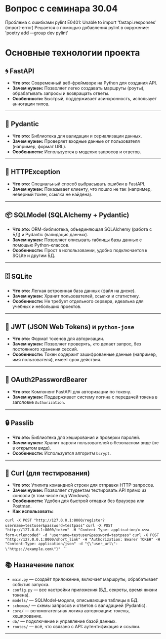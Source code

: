 # Вопрос с семинара 30.04
Проблема с ошибками pylint E0401: Unable to import 'fastapi.responses' (import-error)
Решается c помощью добавления pylint в окружение: 'poetry add --group dev pylint'

# Основные технологии проекта

## 🌀 FastAPI
- **Что это:** Современный веб-фреймворк на Python для создания API.
- **Зачем нужен:** Позволяет легко создавать маршруты (роуты), обрабатывать запросы и возвращать ответы.
- **Особенности:** Быстрый, поддерживает асинхронность, использует аннотации типов.

---

## 🧪 Pydantic
- **Что это:** Библиотека для валидации и сериализации данных.
- **Зачем нужен:** Проверяет входные данные от пользователя (например, формат URL).
- **Особенности:** Используется в моделях запросов и ответов.

---

## 📄 HTTPException
- **Что это:** Специальный способ выбрасывать ошибки в FastAPI.
- **Зачем нужен:** Показывает клиенту, что пошло не так (например, неверный токен, ссылка не найдена).

---

## 📦 SQLModel (SQLAlchemy + Pydantic)
- **Что это:** ORM-библиотека, объединяющая SQLAlchemy (работа с БД) и Pydantic (валидация данных).
- **Зачем нужен:** Позволяет описывать таблицы базы данных с помощью Python-классов.
- **Особенности:** Прост в использовании, удобно подключается к SQLite и другим БД.

---

## 🗄️ SQLite
- **Что это:** Легкая встроенная база данных (файл на диске).
- **Зачем нужен:** Хранит пользователей, ссылки и статистику.
- **Особенности:** Не требует отдельного сервера, идеальна для учебных и небольших проектов.

---

## 🔐 JWT (JSON Web Tokens) и `python-jose`
- **Что это:** Формат токенов для авторизации.
- **Зачем нужен:** Позволяет проверять, кто делает запрос, без постоянного хранения сессий.
- **Особенности:** Токен содержит зашифрованные данные (например, имя пользователя), имеет срок действия.

---

## 🔑 OAuth2PasswordBearer
- **Что это:** Компонент FastAPI для авторизации по токену.
- **Зачем нужен:** Поддерживает систему логина с передачей токена в заголовке `Authorization`.

---

## 🔒 Passlib
- **Что это:** Библиотека для хеширования и проверки паролей.
- **Зачем нужен:** Хранит пароли пользователей в безопасном виде (не в открытом виде).
- **Особенности:** Используется алгоритм `bcrypt`.

---


## 🧰 Curl (для тестирования)
- **Что это:** Утилита командной строки для отправки HTTP-запросов.
- **Зачем нужен:** Позволяет студентам тестировать API прямо из консоли (в том числе под Windows).
- **Особенности:** Удобен для быстрой отладки без браузера или Postman.
- **Как использовать:** 

`curl -X POST "http://127.0.0.1:8000/register?username=testuser&password=testpass"`
`curl -X POST "http://127.0.0.1:8000/token" -H "Content-Type: application/x-www-form-urlencoded" -d "username=testuser&password=testpass"`
`curl -X POST "http://127.0.0.1:8000/short_link" -H "Authorization: Bearer ТОКЕН" -H "Content-Type: application/json" -d "{\"user_url\": \"https://example.com\"}" `
``



## 📚 Назначение папок

- `main.py` — создаёт приложение, включает маршруты, обрабатывает события запуска.
- `config.py` — все настройки приложения (БД, секреты, время жизни токена).
- `models/` — SQLModel-модели, описывающие таблицы в БД.
- `schemas/` — схемы запросов и ответов с валидацией (Pydantic).
- `core/` — вспомогательная логика авторизации: токены, хеширование.
- `db/` — подключение и управление базой данных.
- `routes/` — всё, что связано с API: аутентификация и ссылки.

---